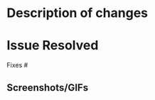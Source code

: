 # Description of changes
<!-- What does this PR change and why -->

# Issue Resolved
<!-- Keeping the format 'Fixes #{ISSUE_NUMBER}' will automatically close the issue when this PR is merged -->
Fixes #

## Screenshots/GIFs
<!-- Please provide a view into the feature/bugfix if possible-->
